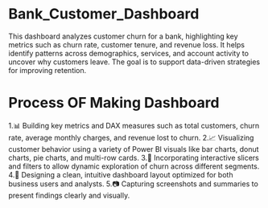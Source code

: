 # Bank_Customer_Dashboard
This dashboard analyzes customer churn for a bank, highlighting key metrics such as churn rate, customer tenure, and revenue loss. It helps identify patterns across demographics, services, and account activity to uncover why customers leave. The goal is to support data-driven strategies for improving retention.
# Process OF Making Dashboard
1.📊 Building key metrics and DAX measures such as total customers, churn rate, average monthly charges, and revenue lost to churn.
2.📈 Visualizing customer behavior using a variety of Power BI visuals like bar charts, donut charts, pie charts, and multi-row cards.
3.🧩 Incorporating interactive slicers and filters to allow dynamic exploration of churn across different segments.
4.🎨 Designing a clean, intuitive dashboard layout optimized for both business users and analysts.
5.📷 Capturing screenshots and summaries to present findings clearly and visually.

